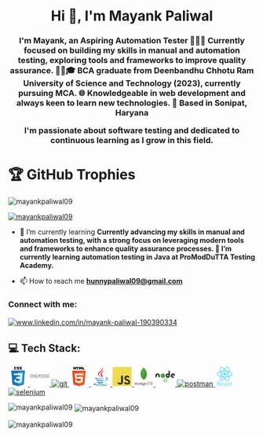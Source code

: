 <h1 align="center">Hi 👋, I'm Mayank Paliwal</h1>
<h3 align="center">I'm Mayank, an Aspiring Automation Tester 👋🏼🛜 Currently focused on building my skills in manual and automation testing, exploring tools and frameworks to improve quality assurance. 
👨🏼🎓 BCA graduate from Deenbandhu Chhotu Ram University of Science and Technology (2023), currently pursuing MCA.
🌐 Knowledgeable in web development and always keen to learn new technologies.
📍 Based in Sonipat, Haryana 

  I'm passionate about software testing and dedicated to continuous learning as I grow in this field.</h3>


<h1 align="left">🏆 GitHub Trophies</h1>
<p align="left"> <img src="https://komarev.com/ghpvc/?username=mayankpaliwal09&label=Profile%20views&color=0e75b6&style=flat" alt="mayankpaliwal09" /> </p>

<p align="left"> <a href="https://github.com/ryo-ma/github-profile-trophy"><img src="https://github-profile-trophy.vercel.app/?username=mayankpaliwal09" alt="mayankpaliwal09" /></a> </p>

- 🌱 I’m currently learning **Currently advancing my skills in manual and automation testing, with a strong focus on leveraging modern tools and frameworks to enhance quality assurance processes. 🌱 I’m currently learning automation testing in Java at ProModDuTTA Testing Academy.**

- 📫 How to reach me **hunnypaliwal09@gmail.com**

<h3 align="left">Connect with me:</h3>
<p align="left">
<a href="https://linkedin.com/in/www.linkedin.com/in/mayank-paliwal-190390334" target="blank"><img align="center" src="https://raw.githubusercontent.com/rahuldkjain/github-profile-readme-generator/master/src/images/icons/Social/linked-in-alt.svg" alt="www.linkedin.com/in/mayank-paliwal-190390334" height="30" width="40" /></a>
</p>


<h2 align="left">💻 Tech Stack:</h2>
<p align="left"> <a href="https://www.w3schools.com/css/" target="_blank" rel="noreferrer"> <img src="https://raw.githubusercontent.com/devicons/devicon/master/icons/css3/css3-original-wordmark.svg" alt="css3" width="40" height="40"/> </a> <a href="https://expressjs.com" target="_blank" rel="noreferrer"> <img src="https://raw.githubusercontent.com/devicons/devicon/master/icons/express/express-original-wordmark.svg" alt="express" width="40" height="40"/> </a> <a href="https://git-scm.com/" target="_blank" rel="noreferrer"> <img src="https://www.vectorlogo.zone/logos/git-scm/git-scm-icon.svg" alt="git" width="40" height="40"/> </a> <a href="https://www.w3.org/html/" target="_blank" rel="noreferrer"> <img src="https://raw.githubusercontent.com/devicons/devicon/master/icons/html5/html5-original-wordmark.svg" alt="html5" width="40" height="40"/> </a> <a href="https://www.java.com" target="_blank" rel="noreferrer"> <img src="https://raw.githubusercontent.com/devicons/devicon/master/icons/java/java-original.svg" alt="java" width="40" height="40"/> </a> <a href="https://developer.mozilla.org/en-US/docs/Web/JavaScript" target="_blank" rel="noreferrer"> <img src="https://raw.githubusercontent.com/devicons/devicon/master/icons/javascript/javascript-original.svg" alt="javascript" width="40" height="40"/> </a> <a href="https://www.mongodb.com/" target="_blank" rel="noreferrer"> <img src="https://raw.githubusercontent.com/devicons/devicon/master/icons/mongodb/mongodb-original-wordmark.svg" alt="mongodb" width="40" height="40"/> </a> <a href="https://nodejs.org" target="_blank" rel="noreferrer"> <img src="https://raw.githubusercontent.com/devicons/devicon/master/icons/nodejs/nodejs-original-wordmark.svg" alt="nodejs" width="40" height="40"/> </a> <a href="https://postman.com" target="_blank" rel="noreferrer"> <img src="https://www.vectorlogo.zone/logos/getpostman/getpostman-icon.svg" alt="postman" width="40" height="40"/> </a> <a href="https://reactjs.org/" target="_blank" rel="noreferrer"> <img src="https://raw.githubusercontent.com/devicons/devicon/master/icons/react/react-original-wordmark.svg" alt="react" width="40" height="40"/> </a> <a href="https://www.selenium.dev" target="_blank" rel="noreferrer"> <img src="https://raw.githubusercontent.com/detain/svg-logos/780f25886640cef088af994181646db2f6b1a3f8/svg/selenium-logo.svg" alt="selenium" width="40" height="40"/> </a> </p>

<p><img align="left" src="https://github-readme-stats.vercel.app/api/top-langs?username=mayankpaliwal09&show_icons=true&locale=en&layout=compact" alt="mayankpaliwal09" /></p>

<p>&nbsp;<img align="center" src="https://github-readme-stats.vercel.app/api?username=mayankpaliwal09&show_icons=true&locale=en" alt="mayankpaliwal09" /></p>

<p><img align="center" src="https://github-readme-streak-stats.herokuapp.com/?user=mayankpaliwal09&" alt="mayankpaliwal09" /></p>

